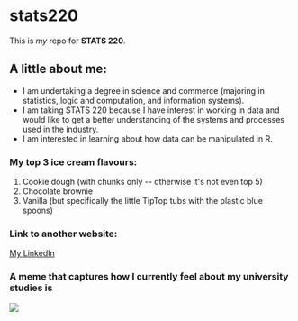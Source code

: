 # stats220

This is *my* repo for **STATS 220**. 

## A little about me:

* I am undertaking a degree in science and commerce (majoring in statistics, logic and computation, and information systems).
* I am taking STATS 220 because I have interest in working in data and would like to get a better understanding of the systems and processes used in the industry.
* I am interested in learning about how data can be manipulated in R.

### My top 3 ice cream flavours:

1. Cookie dough (with chunks only -- otherwise it's not even top 5)
2. Chocolate brownie
3. Vanilla (but specifically the little TipTop tubs with the plastic blue spoons)

### Link to another website:
[My LinkedIn](https://www.linkedin.com/in/anya-prakash/)

### A meme that captures how I currently feel about my university studies is 
![](https://media2.giphy.com/media/v1.Y2lkPTc5MGI3NjExNzI0aXI0cXJ6YWsyNGJrc3hyZWNyYW51Mnd3eDBlemJpcm53bjFyeiZlcD12MV9pbnRlcm5hbF9naWZfYnlfaWQmY3Q9Zw/xUPJPsIlyPgcNlAxig/giphy.gif)


